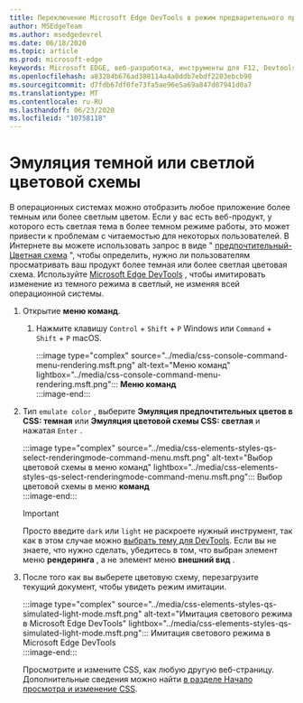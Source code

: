 ```yaml
---
title: Переключение Microsoft Edge DevTools в режим предварительного просмотра цветовой схемы (CSS предпочитает цветовую схему)
author: MSEdgeTeam
ms.author: msedgedevrel
ms.date: 06/18/2020
ms.topic: article
ms.prod: microsoft-edge
keywords: Microsoft EDGE, веб-разработка, инструменты для F12, Devtools
ms.openlocfilehash: a83284b676ad388114a4a0ddb7ebdf2203ebcb90
ms.sourcegitcommit: d7fdb67df0fe73fa5ae96e5a69a847d07941d0a7
ms.translationtype: MT
ms.contentlocale: ru-RU
ms.lasthandoff: 06/23/2020
ms.locfileid: "10758118"
---
```

# Эмуляция темной или светлой цветовой схемы  

В операционных системах можно отобразить любое приложение более темным или более светлым цветом.  Если у вас есть веб-продукт, у которого есть светлая тема в более темном режиме работы, это может привести к проблемам с читаемостью для некоторых пользователей.  В Интернете вы можете использовать запрос в виде " [предпочтительный-Цветная схема][MDNPrefersColorScheme] ", чтобы определить, нужно ли пользователям просматривать ваш продукт более темная или более светлая цветовая схема.  Используйте [Microsoft Edge DevTools][DevtoolsGuideChromiumMain] , чтобы имитировать изменение из темного режима в светлый, не изменяя всей операционной системы.  

1.  Открытие **меню команд**.  
    1.  Нажмите клавишу `Control` + `Shift` + `P` Windows или `Command` + `Shift` + `P` macOS.  
        
        :::image type="complex" source="../media/css-console-command-menu-rendering.msft.png" alt-text="Меню команд" lightbox="../media/css-console-command-menu-rendering.msft.png":::
           **Меню команд**  
        :::image-end:::   
        
1.  Тип `emulate color` , выберите **Эмуляция предпочтительных цветов в CSS: темная** или **Эмуляция цветовой схемы CSS: светлая** и нажатая `Enter` .  
    
    :::image type="complex" source="../media/css-elements-styles-qs-select-renderingmode-command-menu.msft.png" alt-text="Выбор цветовой схемы в меню команд" lightbox="../media/css-elements-styles-qs-select-renderingmode-command-menu.msft.png":::
       Выбор цветовой схемы в меню **команд**  
    :::image-end:::  
    
    > [!IMPORTANT]
    > Просто введите `dark` или `light` не раскроете нужный инструмент, так как в этом случае можно [выбрать тему для DevTools][DevtoolsGuideChromiumCustomizeDarkTheme].  Если вы не знаете, что нужно сделать, убедитесь в том, что выбран элемент меню **рендеринга** , а не элемент меню **внешний вид** .  

1.  После того как вы выберете цветовую схему, перезагрузите текущий документ, чтобы увидеть режим имитации.  
    
    :::image type="complex" source="../media/css-elements-styles-qs-simulated-light-mode.msft.png" alt-text="Имитация светового режима в Microsoft Edge DevTools" lightbox="../media/css-elements-styles-qs-simulated-light-mode.msft.png":::
       Имитация светового режима в Microsoft Edge DevTools  
    :::image-end:::  
    
    Просмотрите и измените CSS, как любую другую веб-страницу.  Дополнительные сведения можно найти [в разделе Начало просмотра и изменение CSS][DevtoolsGuideChromiumCssIndex].  

<!-- links -->  

[DevtoolsGuideChromiumMain]: ../../devtools-guide-chromium.md "Microsoft EDGE (Chromium) — Инструменты разработчика Microsoft | Документы Microsoft"  
[DevtoolsGuideChromiumCustomizeDarkTheme]: ../customize/dark-theme.md "Включить темную тему в Microsoft Edge DevTools | Документы Microsoft"
[DevtoolsGuideChromiumCssIndex]: ../css/index.md "Начало просмотра и изменения CSS | Документы Microsoft"  

[MDNPrefersColorScheme]: https://developer.mozilla.org/docs/Web/CSS/@media/prefers-color-scheme "предпочтение — цветовая схема | MDN"  
